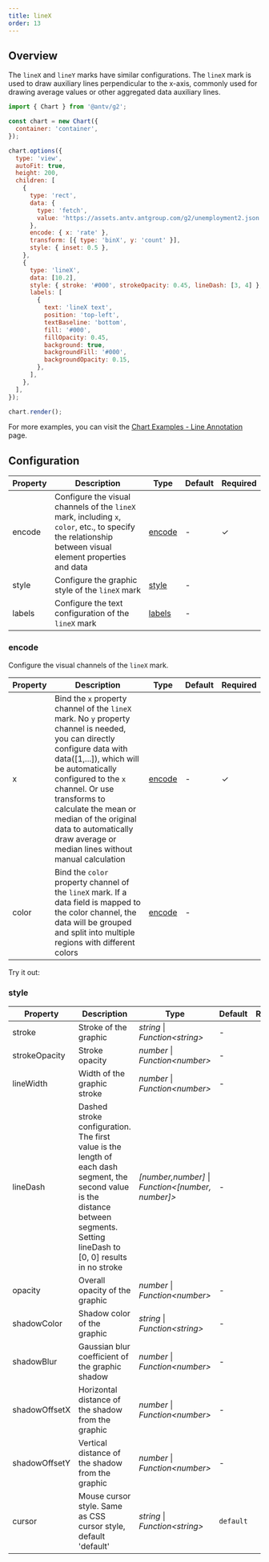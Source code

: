```yaml
---
title: lineX
order: 13
---
```


## Overview

The `lineX` and `lineY` marks have similar configurations. The `lineX` mark is used to draw auxiliary lines perpendicular to the x-axis, commonly used for drawing average values or other aggregated data auxiliary lines.

```js | ob { inject: true }
import { Chart } from '@antv/g2';

const chart = new Chart({
  container: 'container',
});

chart.options({
  type: 'view',
  autoFit: true,
  height: 200,
  children: [
    {
      type: 'rect',
      data: {
        type: 'fetch',
        value: 'https://assets.antv.antgroup.com/g2/unemployment2.json',
      },
      encode: { x: 'rate' },
      transform: [{ type: 'binX', y: 'count' }],
      style: { inset: 0.5 },
    },
    {
      type: 'lineX',
      data: [10.2],
      style: { stroke: '#000', strokeOpacity: 0.45, lineDash: [3, 4] },
      labels: [
        {
          text: 'lineX text',
          position: 'top-left',
          textBaseline: 'bottom',
          fill: '#000',
          fillOpacity: 0.45,
          background: true,
          backgroundFill: '#000',
          backgroundOpacity: 0.15,
        },
      ],
    },
  ],
});

chart.render();
```

For more examples, you can visit the [Chart Examples - Line Annotation](/en/examples#annotation-line) page.

## Configuration

| Property | Description                                                                                                                                             | Type              | Default | Required |
| -------- | ------------------------------------------------------------------------------------------------------------------------------------------------------- | ----------------- | ------- | -------- |
| encode   | Configure the visual channels of the `lineX` mark, including `x`, `color`, etc., to specify the relationship between visual element properties and data | [encode](#encode) | -       | ✓        |
| style    | Configure the graphic style of the `lineX` mark                                                                                                         | [style](#style)   | -       |          |
| labels   | Configure the text configuration of the `lineX` mark                                                                                                    | [labels](#labels) | -       |          |

### encode

Configure the visual channels of the `lineX` mark.

| Property | Description                                                                                                                                                                                                                                                                                                                                          | Type                             | Default | Required |
| -------- | ---------------------------------------------------------------------------------------------------------------------------------------------------------------------------------------------------------------------------------------------------------------------------------------------------------------------------------------------------- | -------------------------------- | ------- | -------- |
| x        | Bind the `x` property channel of the `lineX` mark. No `y` property channel is needed, you can directly configure data with data([1,...]), which will be automatically configured to the `x` channel. Or use transforms to calculate the mean or median of the original data to automatically draw average or median lines without manual calculation | [encode](/en/manual/core/encode) | -       | ✓        |
| color    | Bind the `color` property channel of the `lineX` mark. If a data field is mapped to the color channel, the data will be grouped and split into multiple regions with different colors                                                                                                                                                                | [encode](/en/manual/core/encode) | -       |          |

Try it out:

<Playground path="style/annotation/line/demo/histogram-mean-line.ts" rid="lineX-mean"></Playground>

### style

| Property      | Description                                                                                                                                                                         | Type                                                | Default   | Required |
| ------------- | ----------------------------------------------------------------------------------------------------------------------------------------------------------------------------------- | --------------------------------------------------- | --------- | -------- |
| stroke        | Stroke of the graphic                                                                                                                                                               | _string_ \| _Function\<string\>_                    | -         |          |
| strokeOpacity | Stroke opacity                                                                                                                                                                      | _number_ \| _Function\<number\>_                    | -         |          |
| lineWidth     | Width of the graphic stroke                                                                                                                                                         | _number_ \| _Function\<number\>_                    | -         |          |
| lineDash      | Dashed stroke configuration. The first value is the length of each dash segment, the second value is the distance between segments. Setting lineDash to [0, 0] results in no stroke | _[number,number]_ \| _Function\<[number, number]\>_ | -         |          |
| opacity       | Overall opacity of the graphic                                                                                                                                                      | _number_ \| _Function\<number\>_                    | -         |          |
| shadowColor   | Shadow color of the graphic                                                                                                                                                         | _string_ \| _Function\<string\>_                    | -         |          |
| shadowBlur    | Gaussian blur coefficient of the graphic shadow                                                                                                                                     | _number_ \| _Function\<number\>_                    | -         |          |
| shadowOffsetX | Horizontal distance of the shadow from the graphic                                                                                                                                  | _number_ \| _Function\<number\>_                    | -         |          |
| shadowOffsetY | Vertical distance of the shadow from the graphic                                                                                                                                    | _number_ \| _Function\<number\>_                    | -         |          |
| cursor        | Mouse cursor style. Same as CSS cursor style, default 'default'                                                                                                                     | _string_ \| _Function\<string\>_                    | `default` |          |
